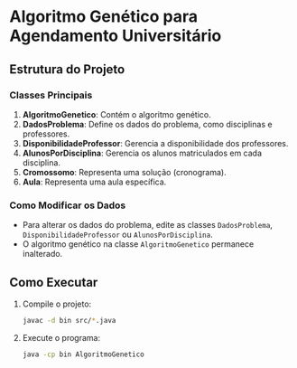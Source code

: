 # Algoritmo Genético para Agendamento Universitário

## Estrutura do Projeto

### Classes Principais

1. **AlgoritmoGenetico**: Contém o algoritmo genético.
2. **DadosProblema**: Define os dados do problema, como disciplinas e professores.
3. **DisponibilidadeProfessor**: Gerencia a disponibilidade dos professores.
4. **AlunosPorDisciplina**: Gerencia os alunos matriculados em cada disciplina.
5. **Cromossomo**: Representa uma solução (cronograma).
6. **Aula**: Representa uma aula específica.

### Como Modificar os Dados

- Para alterar os dados do problema, edite as classes `DadosProblema`, `DisponibilidadeProfessor` ou `AlunosPorDisciplina`.
- O algoritmo genético na classe `AlgoritmoGenetico` permanece inalterado.

## Como Executar

1. Compile o projeto:
   ```bash
   javac -d bin src/*.java
   ```
2. Execute o programa:
   ```bash
   java -cp bin AlgoritmoGenetico
   ```

